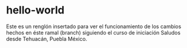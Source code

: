 # hello-world
Este es un renglón insertado para ver el funcionamiento de los cambios hechos en éste ramal (branch)
siguiendo el curso de iniciación
Saludos desde Tehuacán, Puebla México.
